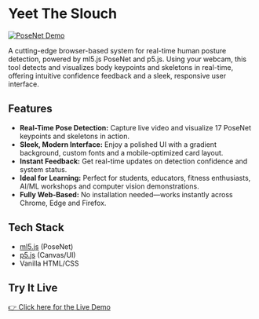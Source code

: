 # Yeet The Slouch

[![PoseNet Demo](https://img.shields.io/badge/Live-Demo-brightgreen)](https://yashjanakiram.github.io/YeetTheSlouch/)

A cutting-edge browser-based system for real-time human posture detection, powered by ml5.js PoseNet and p5.js. Using your webcam, this tool detects and visualizes body keypoints and skeletons in real-time, offering intuitive confidence feedback and a sleek, responsive user interface.

## Features

- **Real-Time Pose Detection:** Capture live video and visualize 17 PoseNet keypoints and skeletons in action.
- **Sleek, Modern Interface:** Enjoy a polished UI with a gradient background, custom fonts and a mobile-optimized card layout.
- **Instant Feedback:** Get real-time updates on detection confidence and system status.
- **Ideal for Learning:** Perfect for students, educators, fitness enthusiasts, AI/ML workshops and computer vision demonstrations.
- **Fully Web-Based:** No installation needed—works instantly across Chrome, Edge and Firefox.

## Tech Stack

- [ml5.js](https://ml5js.org/) (PoseNet)
- [p5.js](https://p5js.org/) (Canvas/UI)
- Vanilla HTML/CSS
  
## Try It Live

[👉 Click here for the Live Demo](https://yashjanakiram.github.io/YeetTheSlouch/)
